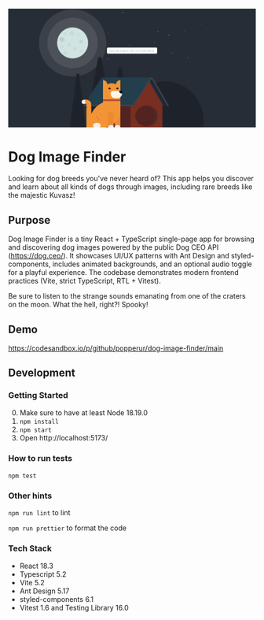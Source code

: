 ![Banner](docs/images/banner.png)

# Dog Image Finder

Looking for dog breeds you've never heard of? This app helps you discover and learn about all kinds of dogs through
images, including rare breeds like the majestic Kuvasz!

## Purpose
Dog Image Finder is a tiny React + TypeScript single-page app for browsing and discovering dog images powered by the public Dog CEO API (https://dog.ceo/). It showcases UI/UX patterns with Ant Design and styled-components, includes animated backgrounds, and an optional audio toggle for a playful experience. The codebase demonstrates modern frontend practices (Vite, strict TypeScript, RTL + Vitest).


Be sure to listen to the strange sounds emanating from one of the craters on the moon. What the hell, right?! 
Spooky!

## Demo

https://codesandbox.io/p/github/popperur/dog-image-finder/main

## Development

### Getting Started

0. Make sure to have at least Node 18.19.0 
1. `npm install`
2. `npm start`
3. Open http://localhost:5173/

### How to run tests

`npm test`

### Other hints

`npm run lint` to lint

`npm run prettier` to format the code

### Tech Stack

- React 18.3
- Typescript 5.2
- Vite 5.2
- Ant Design 5.17
- styled-components 6.1
- Vitest 1.6 and Testing Library 16.0
